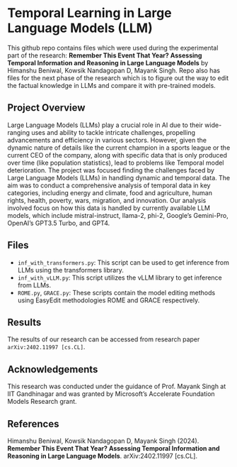 # Temporal Learning in Large Language Models (LLM)

This github repo contains files which were used during the experimental part of the research: **Remember This Event That Year? Assessing Temporal Information and Reasoning in Large Language Models**
by Himanshu Beniwal, Kowsik Nandagopan D, Mayank Singh. Repo also has files for the next phase of the research which is to figure out the way to edit the factual knowledge in LLMs and compare it with pre-trained models.

## Project Overview

Large Language Models (LLMs) play a crucial role in AI due to their wide-ranging uses and ability to tackle intricate challenges, propelling advancements and efficiency in various sectors. However, given the dynamic nature of details like the current champion in a sports league or the current CEO of the company, along with specific data that is only produced over time (like population statistics), lead to problems like Temporal model deterioration. The project was focused finding the challenges faced by Large Language Models (LLMs) in handling dynamic and temporal data. The aim was to conduct a comprehensive analysis of temporal data in key categories, including energy and climate, food and agriculture, human rights, health, poverty, wars, migration, and innovation. Our analysis involved focus on how this data is handled by currently available LLM models, which include mistral-instruct, llama-2, phi-2, Google’s Gemini-Pro, OpenAI’s GPT3.5 Turbo, and GPT4.

## Files

- `inf_with_transformers.py`: This script can be used to get inference from LLMs using the transformers library.
- `inf_with_vLLM.py`: This script utilizes the vLLM library to get inference from LLMs.
- `ROME.py`, `GRACE.py`: These scripts contain the model editing methods using EasyEdit methodologies ROME and GRACE respectively.

## Results

The results of our research can be accessed from research paper `arXiv:2402.11997 [cs.CL]`.

## Acknowledgements

This research was conducted under the guidance of Prof. Mayank Singh at IIT Gandhinagar and was granted by Microsoft’s Accelerate Foundation Models Research grant.

## References

Himanshu Beniwal, Kowsik Nandagopan D, Mayank Singh (2024). **Remember This Event That Year? Assessing Temporal Information and Reasoning in Large Language Models**. arXiv:2402.11997 [cs.CL].
